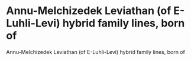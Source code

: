 # Annu-Melchizedek Leviathan (of E-Luhli-Levi) hybrid family lines, born of

Annu-Melchizedek Leviathan (of E-Luhli-Levi) hybrid family lines, born of